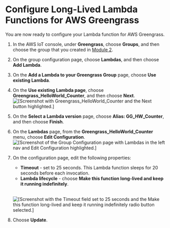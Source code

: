 # Configure Long\-Lived Lambda Functions for AWS Greengrass<a name="long-lived"></a>

You are now ready to configure your Lambda function for AWS Greengrass\.

1. In the AWS IoT console, under **Greengrass**, choose **Groups**, and then choose the group that you created in [Module 2](module2.md)\.

1. On the group configuration page, choose **Lambdas**, and then choose **Add Lambda**\.

1. On the **Add a Lambda to your Greengrass Group** page, choose **Use existing Lambda**\.

1. On the **Use existing Lambda page**, choose **Greengrass\_HelloWorld\_Counter**, and then choose **Next**\.  
![\[Screenshot with Greengrass_HelloWorld_Counter and the Next button highlighted.\]](http://docs.aws.amazon.com/greengrass/latest/developerguide/images/gg-get-started-049.png)

1. On the **Select a Lambda version** page, choose **Alias: GG\_HW\_Counter**, and then choose **Finish**\.

1. On the **Lambdas** page, from the **Greengrass\_HelloWorld\_Counter** menu, choose **Edit Configuration**\.  
![\[Screenshot of the Group Configuration page with Lambdas in the left nav and Edit Configuration highlighted.\]](http://docs.aws.amazon.com/greengrass/latest/developerguide/images/gg-get-started-050.png)

1. On the configuration page, edit the following properties:
   + **Timeout** \- set to 25 seconds\. This Lambda function sleeps for 20 seconds before each invocation\.
   + **Lambda lifecycle** \- choose **Make this function long\-lived and keep it running indefinitely**\.

      
![\[Screenshot with the Timeout field set to 25 seconds and the Make this function long-lived and keep it running indefinitely radio button selected.\]](http://docs.aws.amazon.com/greengrass/latest/developerguide/images/gg-get-started-051.png)

1. Choose **Update**\.